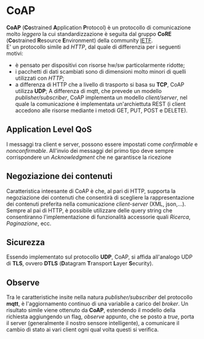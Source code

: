 # CoAP #
**CoAP** (**Co**strained **A**pplication **P**rotocol) è un protocollo di comunicazione molto *leggero* 
la cui standardizzazione è seguita dal gruppo **CoRE** (**Co**strained **R**esource **E**nvironment) della community [IETF](https://www.ietf.org/).  
E' un protocollo simile ad *HTTP*, dal quale di differenzia per i seguenti motivi:
* è pensato per dispositivi con risorse hw/sw particolarmente ridotte;
* i pacchetti di dati scambiati sono di dimensioni molto minori di quelli utilizzati con *HTTP*;
* a differenza di HTTP che a livello di trasporto si basa su **TCP**, CoAP utilizza **UDP**;
A differenza di mqtt, che prevede un modello *publisher/subscriber*, CoAP implementa un modello *client/server*, nel quale la comunicazione è implementata un'archiettuta REST (i client accedono alle risorse mediante i metodi GET, PUT, POST e DELETE).  
## Application Level QoS ##
I messaggi tra client e server, possono essere impostati come *confirmable* e *nonconfirmable*. All'invio dei messaggi del primo tipo deve sempre corrispondere un *Acknowledgment* che ne garantisce la ricezione
## Negoziazione dei contenuti ##
Caratteristica inteesante di CoAP è che, al pari di HTTP, supporta la negoziazione dei contenuti che consentirà di scegliere la rappresentazione dei contenuti preferita nella comunicazione *client-server* (XML, json,...). Sempre al pai di HTTP, è possibile utilizzare delle query string che consentiranno l'implementazione di funzionalità accessorie quali *Ricerca*, *Paginazione*, ecc.  
## Sicurezza ##
Essendo implementato sul protocollo **UDP**, CoAP, si affida all'analogo UDP di **TLS**, ovvero **DTLS** (**D**atagram **T**ransport **L**ayer **S**ecurity).  
## Observe ##
Tra le caratteristiche insite nella natura *publisher/subscriber* del protocollo **mqtt**, è l'aggiornamento continuo di una variabile a carico del *broker*. Un risultato simile viene ottenuto da **CoAP**, estendendo il modello della richiesta aggiungendo un flag, *observe* appunto, che se posto a *true*, porta il server (generalmente il nostro sensore intelligente), a comunicare il cambio di stato ai vari client ogni qual volta questi si verifica. 
